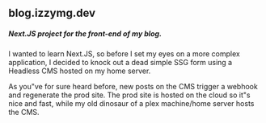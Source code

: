 ## blog.izzymg.dev

##### Next.JS project for the front-end of my blog.

I wanted to learn Next.JS, so before I set my eyes on a more complex application, I decided to knock out a dead simple SSG form using a Headless CMS hosted on my home server.

As you"ve for sure heard before, new posts on the CMS trigger a webhook and regenerate the prod site. The prod site is hosted on the cloud so it"s nice and fast, while my old dinosaur of a plex machine/home server hosts the CMS. 